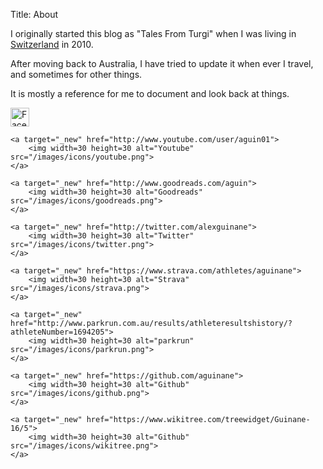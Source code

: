 Title: About

<p>
I originally started this blog as "Tales From Turgi" when I was living in
<a href="/tag/switzerland.html">Switzerland</a> in 2010.
</p>
<p>
After moving back to Australia, I have tried to update it when ever I travel, and sometimes for other things.
</p>

<p>
It is mostly a reference for me to document and look back at things.
</p>

<p>
    <a target="_new" href="http://www.facebook.com/alexguinane">
        <img width=30 height=30 alt="Facebook" src="/images/icons/facebook.png">
    </a>

    <a target="_new" href="http://www.youtube.com/user/aguin01">
        <img width=30 height=30 alt="Youtube" src="/images/icons/youtube.png">
    </a>

    <a target="_new" href="http://www.goodreads.com/aguin">
        <img width=30 height=30 alt="Goodreads" src="/images/icons/goodreads.png">
    </a>

    <a target="_new" href="http://twitter.com/alexguinane">
        <img width=30 height=30 alt="Twitter" src="/images/icons/twitter.png">
    </a>

    <a target="_new" href="https://www.strava.com/athletes/aguinane">
        <img width=30 height=30 alt="Strava" src="/images/icons/strava.png">
    </a>

    <a target="_new" href="http://www.parkrun.com.au/results/athleteresultshistory/?athleteNumber=1694205">
        <img width=30 height=30 alt="parkrun" src="/images/icons/parkrun.png">
    </a>

    <a target="_new" href="https://github.com/aguinane">
        <img width=30 height=30 alt="Github" src="/images/icons/github.png">
    </a>

    <a target="_new" href="https://www.wikitree.com/treewidget/Guinane-16/5">
        <img width=30 height=30 alt="Github" src="/images/icons/wikitree.png">
    </a>

</p>